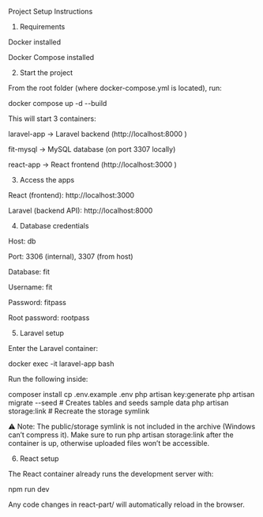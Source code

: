 Project Setup Instructions
1. Requirements

Docker
 installed

Docker Compose
 installed

2. Start the project

From the root folder (where docker-compose.yml is located), run:

docker compose up -d --build


This will start 3 containers:

laravel-app → Laravel backend (http://localhost:8000
)

fit-mysql → MySQL database (on port 3307 locally)

react-app → React frontend (http://localhost:3000
)

3. Access the apps

React (frontend): http://localhost:3000

Laravel (backend API): http://localhost:8000

4. Database credentials

Host: db

Port: 3306 (internal), 3307 (from host)

Database: fit

Username: fit

Password: fitpass

Root password: rootpass

5. Laravel setup

Enter the Laravel container:

docker exec -it laravel-app bash


Run the following inside:

composer install
cp .env.example .env
php artisan key:generate
php artisan migrate --seed   # Creates tables and seeds sample data
php artisan storage:link     # Recreate the storage symlink


⚠️ Note:
The public/storage symlink is not included in the archive (Windows can’t compress it).
Make sure to run php artisan storage:link after the container is up, otherwise uploaded files won’t be accessible.

6. React setup

The React container already runs the development server with:

npm run dev


Any code changes in react-part/ will automatically reload in the browser.
